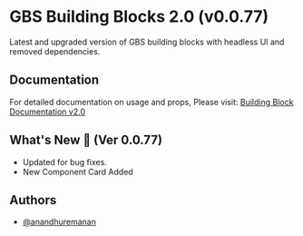 # GBS Building Blocks 2.0 (v0.0.77)

Latest and upgraded version of GBS building blocks with headless UI and removed dependencies.

## Documentation

For detailed documentation on usage and props, Please visit: [Building Block Documentation v2.0](https://blackmax-designs.gitbook.io/building-block-v2.0)

## What's New 🎉 (Ver 0.0.77)

- Updated for bug fixes.
- New Component Card Added

## Authors

- [@anandhuremanan](https://www.github.com/anandhuremanan)
